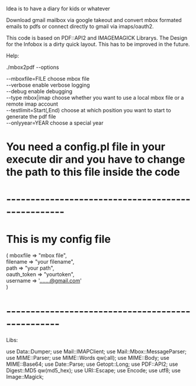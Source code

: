 Idea is to have a diary for kids or whatever

Download gmail mailbox via google takeout and convert mbox formated emails to pdfs
or connect directly to gmail via imaps/oauth2.

This code is based on PDF::API2 and IMAGEMAGICK Librarys.
The Design for the Infobox is a dirty quick layout. This has to be improved in
the future.

Help:

./mbox2pdf --options

--mboxfile=FILE              choose mbox file<br>
--verbose                    enable verbose logging<br>
--debug                      enable debugging<br>
--type mbox|imap             choose whether you want to use a local mbox file or a remote imap account<br>
--testlimit=Start(,End)      choose at which position you want to start to generate the pdf file<br>
--onlyyear=YEAR              choose a special year

You need a config.pl file in your execute dir
and you have to change the path to this file
inside the code
===================================================

# --------------------------------------------------
# This is my config file
(
mboxfile        => "mbox file",<br>
filename        => "your filename",<br>
path            => "your path",<br>
oauth_token     => "yourtoken",<br>
username        => '.......@gmail.com'<br>
)
# -------------------------------------------------

Libs:

use Data::Dumper;
use Mail::IMAPClient;
use Mail::Mbox::MessageParser;
use MIME::Parser;
use MIME::Words qw(:all);
use MIME::Body;
use MIME::Base64;
use Date::Parse;
use Getopt::Long;
use PDF::API2;
use Digest::MD5 qw(md5_hex);
use URI::Escape;
use Encode;
use utf8;
use Image::Magick;
